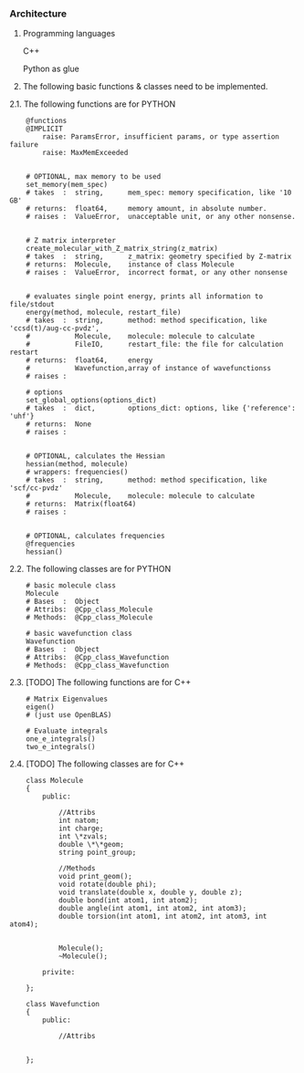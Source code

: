 ### Architecture

1. Programming languages

    C++

    Python as glue

2. The following basic functions & classes need to be implemented.

2.1. The following functions are for PYTHON

        @functions
        @IMPLICIT
            raise: ParamsError, insufficient params, or type assertion failure
            raise: MaxMemExceeded


        # OPTIONAL, max memory to be used
        set_memory(mem_spec)
        # takes  :  string,      mem_spec: memory specification, like '10 GB'
        # returns:  float64,     memory amount, in absolute number.
        # raises :  ValueError,  unacceptable unit, or any other nonsense.


        # Z matrix interpreter
        create_molecular_with_Z_matrix_string(z_matrix)
        # takes  :  string,      z_matrix: geometry specified by Z-matrix
        # returns:  Molecule,    instance of class Molecule
        # raises :  ValueError,  incorrect format, or any other nonsense


        # evaluates single point energy, prints all information to file/stdout
        energy(method, molecule, restart_file)
        # takes  :  string,      method: method specification, like 'ccsd(t)/aug-cc-pvdz',
        #           Molecule,    molecule: molecule to calculate
        #           FileIO,      restart_file: the file for calculation restart
        # returns:  float64,     energy
        #           Wavefunction,array of instance of wavefunctionss
        # raises :

        # options
        set_global_options(options_dict)
        # takes  :  dict,        options_dict: options, like {'reference': 'uhf'}
        # returns:  None
        # raises :


        # OPTIONAL, calculates the Hessian
        hessian(method, molecule)
        # wrappers: frequencies()
        # takes  :  string,      method: method specification, like 'scf/cc-pvdz'
        #           Molecule,    molecule: molecule to calculate
        # returns:  Matrix(float64)
        # raises :


        # OPTIONAL, calculates frequencies
        @frequencies
        hessian()


2.2. The following classes are for PYTHON


        # basic molecule class
        Molecule
        # Bases  :  Object
        # Attribs:  @Cpp_class_Molecule
        # Methods:  @Cpp_class_Molecule

        # basic wavefunction class
        Wavefunction
        # Bases  :  Object
        # Attribs:  @Cpp_class_Wavefunction
        # Methods:  @Cpp_class_Wavefunction


2.3. [TODO] The following functions are for C++

        # Matrix Eigenvalues
        eigen()
        # (just use OpenBLAS)

        # Evaluate integrals
        one_e_integrals()
        two_e_integrals()


2.4. [TODO] The following classes are for C++

        class Molecule
        {
            public:

                //Attribs
                int natom;
                int charge;
                int \*zvals;
                double \*\*geom;
                string point_group;

                //Methods
                void print_geom();
                void rotate(double phi);
                void translate(double x, double y, double z);
                double bond(int atom1, int atom2);
                double angle(int atom1, int atom2, int atom3);
                double torsion(int atom1, int atom2, int atom3, int atom4);


                Molecule();
                ~Molecule();

            privite:

        };

        class Wavefunction
        {
            public:

                //Attribs


        };
